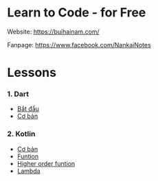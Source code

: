 # Learn to Code - for Free 

Website: https://buihainam.com/

Fanpage: https://www.facebook.com/NankaiNotes

# Lessons

### 1. Dart

- [Bắt đầu](https://buihainam.com/dart/dart_environment_settings/)
- [Cơ bản](https://buihainam.com/http://127.0.0.1:8000/dart/dart_core/)

### 2. Kotlin

- [Cơ bản](https://buihainam.com/kotlin/kotlin_basic/)
- [Funtion](https://buihainam.com/kotlin/kotlin_function/)
- [Higher order funtion](https://buihainam.com/kotlin/kotlin_higher-order-function/)
- [Lambda](https://buihainam.com/kotlin/kotlin_lambda/)
